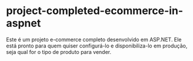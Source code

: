 # project-completed-ecommerce-in-aspnet
Este é um projeto e-commerce completo desenvolvido em ASP.NET. Ele está pronto para quem quiser configurá-lo e disponibiliza-lo em produção, seja qual for o tipo de produto para vender.
